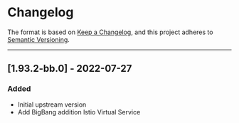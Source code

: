 # Changelog

The format is based on [Keep a Changelog](https://keepachangelog.com/en/1.0.0/), and this project adheres to [Semantic Versioning](https://semver.org/spec/v2.0.0.html).

---

## [1.93.2-bb.0] - 2022-07-27
### Added
- Initial upstream version
- Add BigBang addition Istio Virtual Service

